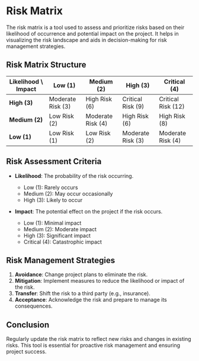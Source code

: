 # Risk Matrix

The risk matrix is a tool used to assess and prioritize risks based on their likelihood of occurrence and potential impact on the project. It helps in visualizing the risk landscape and aids in decision-making for risk management strategies.

## Risk Matrix Structure

| Likelihood \ Impact | Low (1) | Medium (2) | High (3) | Critical (4) |
|----------------------|---------|------------|----------|---------------|
| **High (3)**         | Moderate Risk (3) | High Risk (6) | Critical Risk (9) | Critical Risk (12) |
| **Medium (2)**       | Low Risk (2)      | Moderate Risk (4) | High Risk (6) | High Risk (8) |
| **Low (1)**          | Low Risk (1)      | Low Risk (2)     | Moderate Risk (3) | Moderate Risk (4) |

## Risk Assessment Criteria

- **Likelihood**: The probability of the risk occurring.
  - Low (1): Rarely occurs
  - Medium (2): May occur occasionally
  - High (3): Likely to occur

- **Impact**: The potential effect on the project if the risk occurs.
  - Low (1): Minimal impact
  - Medium (2): Moderate impact
  - High (3): Significant impact
  - Critical (4): Catastrophic impact

## Risk Management Strategies

1. **Avoidance**: Change project plans to eliminate the risk.
2. **Mitigation**: Implement measures to reduce the likelihood or impact of the risk.
3. **Transfer**: Shift the risk to a third party (e.g., insurance).
4. **Acceptance**: Acknowledge the risk and prepare to manage its consequences.

## Conclusion

Regularly update the risk matrix to reflect new risks and changes in existing risks. This tool is essential for proactive risk management and ensuring project success.